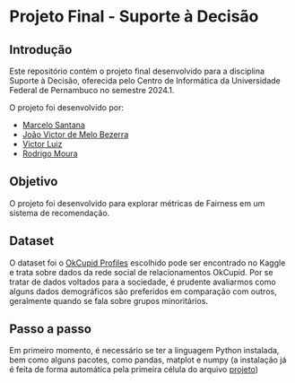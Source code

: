# Projeto Final - Suporte à Decisão

## Introdução
Este repositório contém o projeto final desenvolvido para a disciplina Suporte à Decisão, oferecida pelo Centro de Informática da Universidade Federal de Pernambuco no semestre 2024.1.

O projeto foi desenvolvido por:

- [Marcelo Santana](https://github.com/marcsantana)
- [João Victor de Melo Bezerra](https://github.com/Joyvixtor)
- [Victor Luiz]()
- [Rodrigo Moura]()

## Objetivo
O projeto foi desenvolvido para explorar métricas de Fairness em um sistema de recomendação.

## Dataset
O dataset foi o [OkCupid Profiles](https://www.kaggle.com/datasets/andrewmvd/okcupid-profiles?resource=download) escolhido pode ser encontrado no Kaggle e trata sobre dados da rede social de relacionamentos OkCupid. Por se tratar de dados voltados para a sociedade, é prudente avaliarmos como alguns dados demográficos são preferidos em comparação com outros, geralmente quando se fala sobre grupos minoritários.

## Passo a passo

Em primeiro momento, é necessário se ter a linguagem Python instalada, bem como alguns pacotes, como pandas, matplot e numpy (a instalação já é feita de forma automática pela primeira célula do arquivo [projeto](./teste.ipynb))




